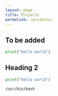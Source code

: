 ```yaml
---
layout: page
title: Projects
permalink: /projects/
---
```


## To be added

```python
print("hello world")
```

## Heading 2

```python
print("hello world")
```

`/usr/bin/bash`
